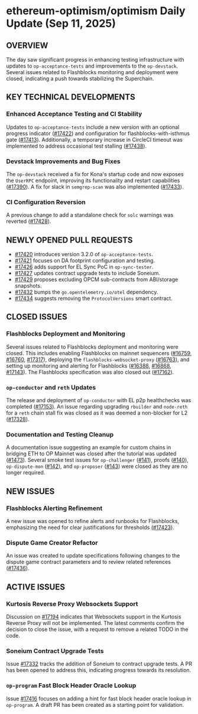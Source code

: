 # ethereum-optimism/optimism Daily Update (Sep 11, 2025)
## OVERVIEW 
The day saw significant progress in enhancing testing infrastructure with updates to `op-acceptance-tests` and improvements to the `op-devstack`. Several issues related to Flashblocks monitoring and deployment were closed, indicating a push towards stabilizing the Superchain.

## KEY TECHNICAL DEVELOPMENTS

### Enhanced Acceptance Testing and CI Stability
Updates to `op-acceptance-tests` include a new version with an optional progress indicator ([#17422](https://github.com/ethereum-optimism/optimism/pull/17422)) and configuration for flashblocks-with-isthmus gate ([#17413](https://github.com/ethereum-optimism/optimism/pull/17413)). Additionally, a temporary increase in CircleCI timeout was implemented to address occasional test stalling ([#17438](https://github.com/ethereum-optimism/optimism/pull/17438)).

### Devstack Improvements and Bug Fixes
The `op-devstack` received a fix for Kona's startup code and now exposes the `UserRPC` endpoint, improving its functionality and restart capabilities ([#17390](https://github.com/ethereum-optimism/optimism/pull/17390)). A fix for slack in `semgrep-scan` was also implemented ([#17433](https://github.com/ethereum-optimism/optimism/pull/17433)).

### CI Configuration Reversion
A previous change to add a standalone check for `solc` warnings was reverted ([#17428](https://github.com/ethereum-optimism/optimism/pull/17428)).

## NEWLY OPENED PULL REQUESTS
- [#17420](https://github.com/ethereum-optimism/optimism/pull/17420) introduces version 3.2.0 of `op-acceptance-tests`.
- [#17421](https://github.com/ethereum-optimism/optimism/pull/17421) focuses on DA footprint configuration and testing.
- [#17426](https://github.com/ethereum-optimism/optimism/pull/17426) adds support for EL Sync PoC in `op-sync-tester`.
- [#17427](https://github.com/ethereum-optimism/optimism/pull/17427) updates contract upgrade tests to include Soneium.
- [#17429](https://github.com/ethereum-optimism/optimism/pull/17429) proposes excluding OPCM sub-contracts from ABI/storage snapshots.
- [#17432](https://github.com/ethereum-optimism/optimism/pull/17432) bumps the `go.opentelemetry.io/otel` dependency.
- [#17434](https://github.com/ethereum-optimism/optimism/pull/17434) suggests removing the `ProtocolVersions` smart contract.

## CLOSED ISSUES

### Flashblocks Deployment and Monitoring
Several issues related to Flashblocks deployment and monitoring were closed. This includes enabling Flashblocks on mainnet sequencers ([#16759](https://github.com/ethereum-optimism/optimism/issues/16759), [#16760](https://github.com/ethereum-optimism/optimism/issues/16760), [#17317](https://github.com/ethereum-optimism/optimism/issues/17317)), deploying the `flashblocks-websocket-proxy` ([#16763](https://github.com/ethereum-optimism/optimism/issues/16763)), and setting up monitoring and alerting for Flashblocks ([#16388](https://github.com/ethereum-optimism/optimism/issues/16388), [#16868](https://github.com/ethereum-optimism/optimism/issues/16868), [#17143](https://github.com/ethereum-optimism/optimism/issues/17143)). The Flashblocks specification was also closed out ([#17162](https://github.com/ethereum-optimism/optimism/issues/17162)).

### `op-conductor` and `reth` Updates
The release and deployment of `op-conductor` with EL p2p healthchecks was completed ([#17153](https://github.com/ethereum-optimism/optimism/issues/17153)). An issue regarding upgrading `rbuilder` and `node-reth` for a `reth` chain stall fix was closed as it was deemed a non-blocker for L2 ([#17328](https://github.com/ethereum-optimism/optimism/issues/17328)).

### Documentation and Testing Cleanup
A documentation issue suggesting an example for custom chains in bridging ETH to OP Mainnet was closed after the tutorial was updated ([#1473](https://github.com/ethereum-optimism/optimism/issues/1473)). Several smoke test issues for `op-challenger` ([#141](https://github.com/ethereum-optimism/optimism/issues/141)), proofs ([#140](https://github.com/ethereum-optimism/optimism/issues/140)), `op-dispute-mon` ([#142](https://github.com/ethereum-optimism/optimism/issues/142)), and `op-proposer` ([#143](https://github.com/ethereum-optimism/optimism/issues/143)) were closed as they are no longer required.

## NEW ISSUES

### Flashblocks Alerting Refinement
A new issue was opened to refine alerts and runbooks for Flashblocks, emphasizing the need for clear justifications for thresholds ([#17423](https://github.com/ethereum-optimism/optimism/issues/17423)).

### Dispute Game Creator Refactor
An issue was created to update specifications following changes to the dispute game contract parameters and to review related references ([#17436](https://github.com/ethereum-optimism/optimism/issues/17436)).

## ACTIVE ISSUES

### Kurtosis Reverse Proxy Websockets Support
Discussion on [#17194](https://github.com/ethereum-optimism/optimism/issues/17194) indicates that Websockets support in the Kurtosis Reverse Proxy will not be implemented. The latest comments confirm the decision to close the issue, with a request to remove a related TODO in the code.

### Soneium Contract Upgrade Tests
Issue [#17332](https://github.com/ethereum-optimism/optimism/issues/17332) tracks the addition of Soneium to contract upgrade tests. A PR has been opened to address this, indicating progress towards its resolution.

### `op-program` Fast Block Header Oracle Lookup
Issue [#17416](https://github.com/ethereum-optimism/optimism/issues/17416) focuses on adding a hint for fast block header oracle lookup in `op-program`. A draft PR has been created as a starting point for validation.